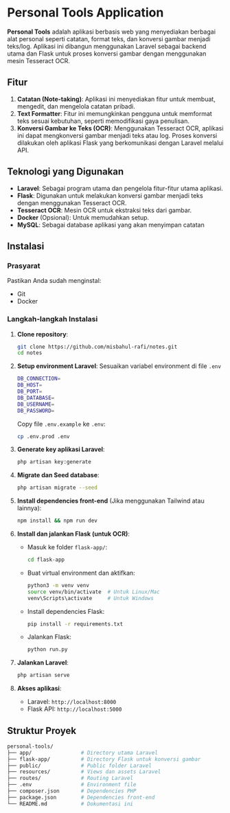 # Personal Tools Application

**Personal Tools** adalah aplikasi berbasis web yang menyediakan berbagai alat personal seperti catatan, format teks, dan konversi gambar menjadi teks/log. Aplikasi ini dibangun menggunakan Laravel sebagai backend utama dan Flask untuk proses konversi gambar dengan menggunakan mesin Tesseract OCR.

## Fitur

1. **Catatan (Note-taking)**: Aplikasi ini menyediakan fitur untuk membuat, mengedit, dan mengelola catatan pribadi.
2. **Text Formatter**: Fitur ini memungkinkan pengguna untuk memformat teks sesuai kebutuhan, seperti memodifikasi gaya penulisan.
3. **Konversi Gambar ke Teks (OCR)**: Menggunakan Tesseract OCR, aplikasi ini dapat mengkonversi gambar menjadi teks atau log. Proses konversi dilakukan oleh aplikasi Flask yang berkomunikasi dengan Laravel melalui API.

## Teknologi yang Digunakan

- **Laravel**: Sebagai program utama dan pengelola fitur-fitur utama aplikasi.
- **Flask**: Digunakan untuk melakukan konversi gambar menjadi teks dengan menggunakan Tesseract OCR.
- **Tesseract OCR**: Mesin OCR untuk ekstraksi teks dari gambar.
- **Docker** (Opsional): Untuk memudahkan setup.
- **MySQL**: Sebagai database aplikasi yang akan menyimpan catatan

## Instalasi

### Prasyarat
Pastikan Anda sudah menginstal:
- Git
- Docker

### Langkah-langkah Instalasi

1. **Clone repository**:
    ```bash
    git clone https://github.com/misbahul-rafi/notes.git
    cd notes
    ```

2. **Setup environment Laravel**:
    Sesuaikan variabel environment di file `.env`
    ```bash
    DB_CONNECTION=
    DB_HOST=
    DB_PORT=
    DB_DATABASE=
    DB_USERNAME=
    DB_PASSWORD=
    ```
    Copy file `.env.example` ke `.env`:
    ```bash
    cp .env.prod .env
    ```

4. **Generate key aplikasi Laravel**:
    ```bash
    php artisan key:generate
    ```

5. **Migrate dan Seed database**:
    ```bash
    php artisan migrate --seed
    ```

6. **Install dependencies front-end** (Jika menggunakan Tailwind atau lainnya):
    ```bash
    npm install && npm run dev
    ```

7. **Install dan jalankan Flask (untuk OCR)**:
    - Masuk ke folder `flask-app/`:
      ```bash
      cd flask-app
      ```
    - Buat virtual environment dan aktifkan:
      ```bash
      python3 -m venv venv
      source venv/bin/activate  # Untuk Linux/Mac
      venv\Scripts\activate     # Untuk Windows
      ```
    - Install dependencies Flask:
      ```bash
      pip install -r requirements.txt
      ```
    - Jalankan Flask:
      ```bash
      python run.py
      ```

8. **Jalankan Laravel**:
    ```bash
    php artisan serve
    ```

9. **Akses aplikasi**:
    - Laravel: `http://localhost:8000`
    - Flask API: `http://localhost:5000`

## Struktur Proyek

```bash
personal-tools/
├── app/                # Directory utama Laravel
├── flask-app/          # Directory Flask untuk konversi gambar
├── public/             # Public folder Laravel
├── resources/          # Views dan assets Laravel
├── routes/             # Routing Laravel
├── .env                # Environment file
├── composer.json       # Dependencies PHP
├── package.json        # Dependencies front-end
└── README.md           # Dokumentasi ini
